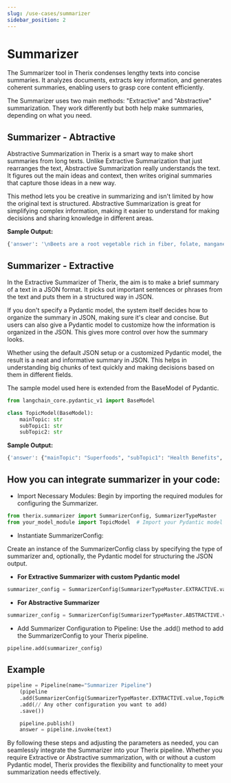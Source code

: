 ```yaml
---
slug: /use-cases/summarizer
sidebar_position: 2
---
```


# Summarizer

The Summarizer tool in Therix condenses lengthy texts into concise summaries. It analyzes documents, extracts key information, and generates coherent summaries, enabling users to grasp core content efficiently.

The Summarizer uses two main methods: "Extractive" and "Abstractive" summarization. They work differently but both help make summaries, depending on what you need.

## Summarizer - Abtractive

Abstractive Summarization in Therix is a smart way to make short summaries from long texts. Unlike Extractive Summarization that just rearranges the text, Abstractive Summarization really understands the text. It figures out the main ideas and context, then writes original summaries that capture those ideas in a new way.

This method lets you be creative in summarizing and isn't limited by how the original text is structured. Abstractive Summarization is great for simplifying complex information, making it easier to understand for making decisions and sharing knowledge in different areas.

**Sample Output:**
```python
{'answer': '\nBeets are a root vegetable rich in fiber, folate, manganese, and antioxidants, and can improve athletic performance and reduce blood pressure. More research is needed to fully understand their health benefits.', 'session_id': UUID('b9548328-6982-40e9-9cea-06208090f25f')}
```

## Summarizer - Extractive

In the Extractive Summarizer of Therix, the aim is to make a brief summary of a text in a JSON format. It picks out important sentences or phrases from the text and puts them in a structured way in JSON.

If you don't specify a Pydantic model, the system itself decides how to organize the summary in JSON, making sure it's clear and concise.
But users can also give a Pydantic model to customize how the information is organized in the JSON. This gives more control over how the summary looks.

Whether using the default JSON setup or a customized Pydantic model, the result is a neat and informative summary in JSON. This helps in understanding big chunks of text quickly and making decisions based on them in different fields.

The sample model used here is extended from the BaseModel of Pydantic.
```python
from langchain_core.pydantic_v1 import BaseModel

class TopicModel(BaseModel):
    mainTopic: str
    subTopic1: str
    subTopic2: str
```

**Sample Output:**
```python
{'answer': {"mainTopic": "Superfoods", "subTopic1": "Health Benefits", "subTopic2": "10 Superfoods"} , 'session_id': UUID('3f2d3cef-8091-4e0d-accd-71b6387938c7')}
```

## How you can integrate summarizer in your code:

- Import Necessary Modules: Begin by importing the required modules for configuring the Summarizer.

```python
from therix.summarizer import SummarizerConfig, SummarizerTypeMaster
from your_model_module import TopicModel  # Import your Pydantic model if needed
```

- Instantiate SummarizerConfig:

Create an instance of the SummarizerConfig class by specifying the type of summarizer and, optionally, the Pydantic model for structuring the JSON output.

- **For Extractive Summarizer with custom Pydantic model**
```python
summarizer_config = SummarizerConfig(SummarizerTypeMaster.EXTRACTIVE.value, TopicModel)
```

- **For Abstractive Summarizer**
```python
summarizer_config = SummarizerConfig(SummarizerTypeMaster.ABSTRACTIVE.value)
```

- Add Summarizer Configuration to Pipeline: Use the .add() method to add the SummarizerConfig to your Therix pipeline.

```python
pipeline.add(summarizer_config)
```

## Example

```python
pipeline = Pipeline(name="Summarizer Pipeline")
    (pipeline
    .add(SummarizerConfig(SummarizerTypeMaster.EXTRACTIVE.value,TopicModel))
    .add(// Any other configuration you want to add)
    .save())

    pipeline.publish()
    answer = pipeline.invoke(text)
```

By following these steps and adjusting the parameters as needed, you can seamlessly integrate the Summarizer into your Therix pipeline. Whether you require Extractive or Abstractive summarization, with or without a custom Pydantic model, Therix provides the flexibility and functionality to meet your summarization needs effectively.
